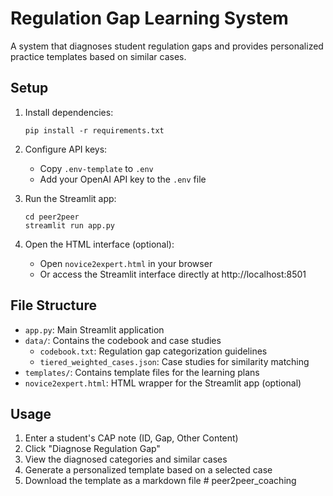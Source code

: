 # Regulation Gap Learning System

A system that diagnoses student regulation gaps and provides personalized practice templates based on similar cases.

## Setup

1. Install dependencies:
   ```
   pip install -r requirements.txt
   ```

2. Configure API keys:
   - Copy `.env-template` to `.env`
   - Add your OpenAI API key to the `.env` file

3. Run the Streamlit app:
   ```
   cd peer2peer
   streamlit run app.py
   ```

4. Open the HTML interface (optional):
   - Open `novice2expert.html` in your browser
   - Or access the Streamlit interface directly at http://localhost:8501

## File Structure

- `app.py`: Main Streamlit application
- `data/`: Contains the codebook and case studies
  - `codebook.txt`: Regulation gap categorization guidelines
  - `tiered_weighted_cases.json`: Case studies for similarity matching
- `templates/`: Contains template files for the learning plans
- `novice2expert.html`: HTML wrapper for the Streamlit app (optional)

## Usage

1. Enter a student's CAP note (ID, Gap, Other Content)
2. Click "Diagnose Regulation Gap"
3. View the diagnosed categories and similar cases
4. Generate a personalized template based on a selected case
5. Download the template as a markdown file # peer2peer_coaching

